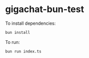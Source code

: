 # gigachat-bun-test

To install dependencies:

```bash
bun install
```

To run:

```bash
bun run index.ts
```
